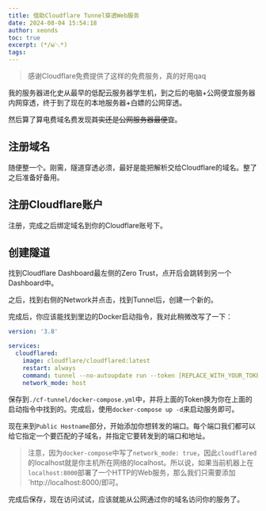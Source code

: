 ```yaml
---
title: 借助Cloudflare Tunnel穿透Web服务
date: 2024-08-04 15:54:18
author: xeonds
toc: true
excerpt: (*/ω＼*)
tags:
---
```


>感谢Cloudflare免费提供了这样的免费服务，真的好用qaq

我的服务器进化史从最早的低配云服务器学生机，到之后的电脑+公网便宜服务器内网穿透，终于到了现在的本地服务器+白嫖的公网穿透。

然后算了算电费域名费发现~~其实还是公网服务器最便宜~~。

## 注册域名

随便整一个。刚需，隧道穿透必须，最好是能把解析交给Cloudflare的域名。整了之后准备好备用。

## 注册Cloudflare账户

注册，完成之后绑定域名到你的Cloudflare账号下。

## 创建隧道

找到Cloudflare Dashboard最左侧的Zero Trust，点开后会跳转到另一个Dashboard中。

之后，找到右侧的Network并点击，找到Tunnel后，创建一个新的。

完成后，你应该能找到里边的Docker启动指令，我对此稍微改写了一下：

```yaml
version: '3.8'

services:
  cloudflared:
    image: cloudflare/cloudflared:latest
    restart: always
    command: tunnel --no-autoupdate run --token [REPLACE_WITH_YOUR_TOKEN]
    network_mode: host
```

保存到`./cf-tunnel/docker-compose.yml`中，并将上面的Token换为你在上面的启动指令中找到的。完成后，使用`docker-compose up -d`来启动服务即可。

现在来到`Public Hostname`部分，开始添加你想转发的端口。每个端口我们都可以给它指定一个要匹配的子域名，并指定它要转发到的端口和地址。

>注意，因为`docker-compose`中写了`network_mode: true`，因此`cloudflared`的localhost就是你主机所在网络的localhost。所以说，如果当前机器上在`localhost:8000`部署了一个HTTP的Web服务，那么我们只需要添加`http://localhost:8000/即可。

完成后保存，现在访问试试，应该就能从公网通过你的域名访问你的服务了。

